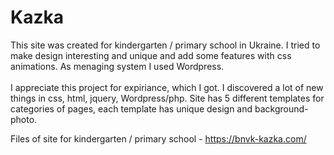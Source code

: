 # Kazka

This site was created for kindergarten / primary school in Ukraine. I tried to make design interesting and unique and add some features with css animations. As menaging system I used Wordpress.<br/><br/>
I appreciate this project for expiriance, which I got. I discovered a lot of new things in css, html, jquery, Wordpress/php. Site has 5 different templates for categories of pages, each template has unique design and background-photo.

Files of site for kindergarten / primary school - https://bnvk-kazka.com/
